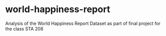 # world-happiness-report
Analysis of the World Happiness Report Dataset as part of final project for the class STA 208
